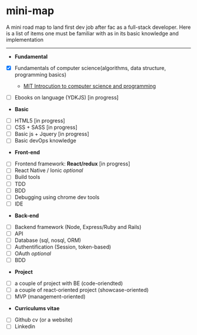 # mini-map
A mini road map to land first dev job after fac as a full-stack developer.
Here is a list of items one must be familiar with as in its basic knowledge and implementation

---

+ **Fundamental**

- [x] Fundamentals of computer science(algorithms, data structure, programming basics)
  + [MIT Introcution to computer science and programming](https://courses.edx.org/courses/course-v1:MITx+6.00.1x+2T2017_2/course/#block-v1:MITx+6.00.1x+2T2017_2+type@chapter+block@f0a19f0a8c2d49f3aa78ef3823845271)
- [ ] Ebooks on language (YDKJS) [in progress] 
 

+ **Basic**

- [ ]  HTML5 [in progress]
- [ ]  CSS + SASS [in progress]
- [ ]  Basic js + Jquery [in progress]
- [ ]  Basic devOps knowledge

+ **Front-end**

- [ ] Frontend framework: **React/redux** [in progress]
- [ ] React Native / Ionic *optional*
- [ ] Build tools
- [ ] TDD
- [ ] BDD
- [ ] Debugging using chrome dev tools
- [ ] IDE

+ **Back-end**

- [ ] Backend framework (Node, Express/Ruby and Rails)
- [ ] API
- [ ] Database (sql, nosql, ORM)
- [ ] Authentification (Session, token-based)
- [ ] OAuth *optional*
- [ ] BDD

+ **Project**
- [ ] a couple of project with BE (code-oriendted)
- [ ] a couple of react-oriented project (showcase-oriented)
- [ ] MVP (management-oriented) 

+ **Curriculums vitae**

- [ ] Github cv (or a website)
- [ ] Linkedin
